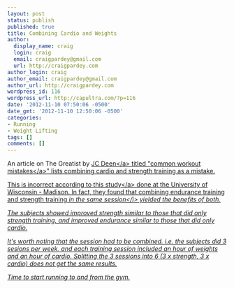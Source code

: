 ```yaml
---
layout: post
status: publish
published: true
title: Combining Cardio and Weights
author:
  display_name: craig
  login: craig
  email: craigpardey@gmail.com
  url: http://craigpardey.com
author_login: craig
author_email: craigpardey@gmail.com
author_url: http://craigpardey.com
wordpress_id: 116
wordpress_url: http://capultra.com/?p=116
date: '2012-11-10 07:50:06 -0500'
date_gmt: '2012-11-10 12:50:06 -0500'
categories:
- Running
- Weight Lifting
tags: []
comments: []
---
```

<p>An article on The Greatist by <a href="www.jcdfitness.com/">JC Deen<&#47;a> titled "<a href="http:&#47;&#47;greatist.com&#47;fitness&#47;fix-common-workout-mistakes&#47;">common workout mistakes<&#47;a>" lists combining cardio and strength training as a mistake.</p>
<p>This is incorrect according to <a href="http:/&#47;www.ncbi.nlm.nih.gov&#47;pubmed&#47;7752872">this study<&#47;a> done at the University of Wisconsin - Madison.  In fact, they found that combining endurance training and strength training <i>in the same session<&#47;i> yielded the benefits of both.</p>
<p>The subjects showed improved strength similar to those that did only strength training, and improved endurance similar to those that did only cardio.</p>
<p>It's worth noting that the session had to be combined.  i.e. the subjects did 3 sesions per week, and each training session included an hour of weights and an hour of cardio.  Splitting the 3 sessions into 6 (3 x strength, 3 x cardio) does <i>not</i> get the same results.</p>
<p>Time to start running to and from the gym.</p>
